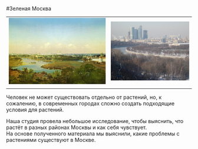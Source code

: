 #Зеленая Москва

|         |            |  
| :-------------: |:-------------:| 
| ![img](assets/19vek.jpg) | ![img](assets/vorgory.jpg) |
|       |       |

Человек не может существовать отдельно от растений, но, к сожалению, в современных городах сложно создать подходящие условия для растений.  

Наша студия провела небольшое исследование, чтобы выяснить, что растёт в разных районах Москвы и как себя чувствует.  
На основе полученного материала мы выяснили, какие проблемы с растениями существуют в Москве.

